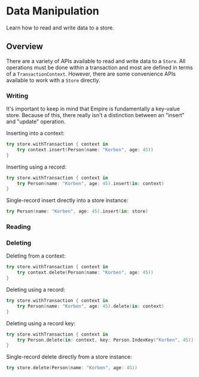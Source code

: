# Data Manipulation

Learn how to read and write data to a store.

## Overview

There are a variety of APIs available to read and write data to a ``Store``. All operations must be done within a transaction and most are defined in terms of a ``TransactionContext``. However, there are some convenience APIs available to work with a ``Store`` directly.

### Writing

It's important to keep in mind that Empire is fundamentally a key-value store. Because of this, there really isn't a distinction between an "insert" and "update" operation.

Inserting into a context:

```swift
try store.withTransaction { context in
    try context.insert(Person(name: "Korben", age: 45))
}
```

Inserting using a record:

```swift
try store.withTransaction { context in
    try Person(name: "Korben", age: 45).insert(in: context)
}
```

Single-record insert directly into a store instance:

```swift
try Person(name: "Korben", age: 45).insert(in: store)
```

### Reading

### Deleting

Deleting from a context:

```swift
try store.withTransaction { context in
	try context.delete(Person(name: "Korben", age: 45))
}
```

Deleting using a record:

```swift
try store.withTransaction { context in
	try Person(name: "Korben", age: 45).delete(in: context)
}
```

Deleting using a record key:

```swift
try store.withTransaction { context in
	try Person.delete(in: context, key: Person.IndexKey("Korben", 45))
}
```

Single-record delete directly from a store instance:

```swift
try store.delete(Person(name: "Korben", age: 45))
```
